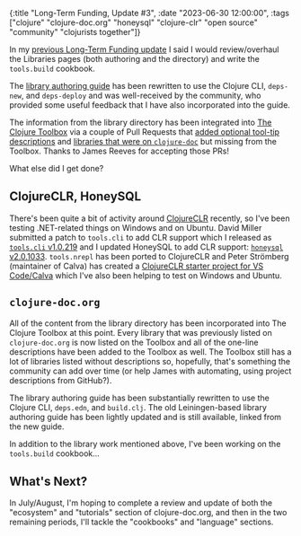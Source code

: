 {:title "Long-Term Funding, Update #3",
 :date "2023-06-30 12:00:00",
 :tags ["clojure" "clojure-doc.org" "honeysql" "clojure-clr" "open source" "community" "clojurists together"]}

In my [previous Long-Term Funding update](https://corfield.org/blog/2023/04/30/long-term-funding-2/)
I said I would review/overhaul the Libraries pages (both authoring and the directory)
and write the `tools.build` cookbook.

The [library authoring guide](https://clojure-doc.org/articles/ecosystem/libraries_authoring/)
has been rewritten to use the Clojure CLI, `deps-new`, and `deps-deploy` and
was well-received by the community, who provided some useful feedback that I
have also incorporated into the guide.

The information from the library directory has been integrated into
[The Clojure Toolbox](https://www.clojure-toolbox.com/)
via a couple of Pull Requests that
[added optional tool-tip descriptions](https://github.com/weavejester/clojure-toolbox.com/pull/470)
and [libraries that were on `clojure-doc`](https://github.com/weavejester/clojure-toolbox.com/pull/472)
but missing from the Toolbox. Thanks to James Reeves for accepting those PRs!

What else did I get done?<!--more-->

## ClojureCLR, HoneySQL

There's been quite a bit of activity around [ClojureCLR](https://github.com/clojure/clojure-clr)
recently, so I've been testing .NET-related things on Windows and on Ubuntu.
David Miller submitted a patch to `tools.cli` to add CLR support which I
released as [`tools.cli` v1.0.219](https://github.com/clojure/tools.cli/releases/tag/v1.0.219)
and I updated HoneySQL to add CLR support:
[`honeysql` v2.0.1033](https://github.com/seancorfield/honeysql/releases/tag/v2.4.1033).
`tools.nrepl` has been ported to ClojureCLR and Peter Strömberg (maintainer of Calva)
has created a [ClojureCLR starter project for VS Code/Calva](https://github.com/PEZ/clojure-clr-starter)
which I've also been helping to test on Windows and Ubuntu.

## `clojure-doc.org`

All of the content from the library directory has been incorporated into
The Clojure Toolbox at this point. Every library that was previously listed
on `clojure-doc.org` is now listed on the Toolbox and all of the one-line
descriptions have been added to the Toolbox as well. The Toolbox still has
a lot of libraries listed without descriptions so, hopefully, that's something
the community can add over time (or help James with automating, using project
descriptions from GitHub?).

The library authoring guide has been substantially rewritten to use the Clojure
CLI, `deps.edn`, and `build.clj`. The old Leiningen-based library authoring guide
has been lightly updated and is still available, linked from the new guide.

In addition to the library work mentioned above, I've been working on
the `tools.build` cookbook...

## What's Next?

In July/August, I'm hoping to complete a review and update of both the
"ecosystem" and "tutorials" section of clojure-doc.org, and then in the
two remaining periods, I'll tackle the "cookbooks" and "language" sections.
